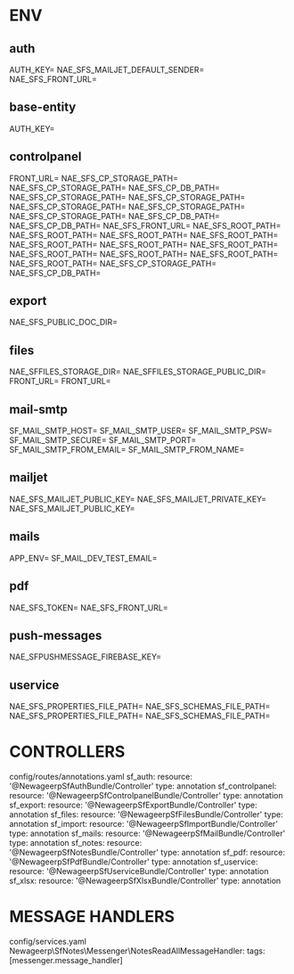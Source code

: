 # ENV

## auth 
AUTH_KEY=
NAE_SFS_MAILJET_DEFAULT_SENDER=
NAE_SFS_FRONT_URL=

## base-entity 
AUTH_KEY=

## controlpanel 
FRONT_URL=
NAE_SFS_CP_STORAGE_PATH=
NAE_SFS_CP_STORAGE_PATH=
NAE_SFS_CP_DB_PATH=
NAE_SFS_CP_STORAGE_PATH=
NAE_SFS_CP_STORAGE_PATH=
NAE_SFS_CP_STORAGE_PATH=
NAE_SFS_CP_STORAGE_PATH=
NAE_SFS_CP_STORAGE_PATH=
NAE_SFS_CP_DB_PATH=
NAE_SFS_CP_DB_PATH=
NAE_SFS_FRONT_URL=
NAE_SFS_ROOT_PATH=
NAE_SFS_ROOT_PATH=
NAE_SFS_ROOT_PATH=
NAE_SFS_ROOT_PATH=
NAE_SFS_ROOT_PATH=
NAE_SFS_ROOT_PATH=
NAE_SFS_ROOT_PATH=
NAE_SFS_ROOT_PATH=
NAE_SFS_ROOT_PATH=
NAE_SFS_ROOT_PATH=
NAE_SFS_ROOT_PATH=
NAE_SFS_CP_STORAGE_PATH=
NAE_SFS_CP_DB_PATH=

## export 
NAE_SFS_PUBLIC_DOC_DIR=

## files 
NAE_SFFILES_STORAGE_DIR=
NAE_SFFILES_STORAGE_PUBLIC_DIR=
FRONT_URL=
FRONT_URL=

## mail-smtp 
SF_MAIL_SMTP_HOST=
SF_MAIL_SMTP_USER=
SF_MAIL_SMTP_PSW=
SF_MAIL_SMTP_SECURE=
SF_MAIL_SMTP_PORT=
SF_MAIL_SMTP_FROM_EMAIL=
SF_MAIL_SMTP_FROM_NAME=

## mailjet 
NAE_SFS_MAILJET_PUBLIC_KEY=
NAE_SFS_MAILJET_PRIVATE_KEY=
NAE_SFS_MAILJET_PUBLIC_KEY=

## mails 
APP_ENV=
SF_MAIL_DEV_TEST_EMAIL=

## pdf 
NAE_SFS_TOKEN=
NAE_SFS_FRONT_URL=

## push-messages 
NAE_SFPUSHMESSAGE_FIREBASE_KEY=

## uservice 
NAE_SFS_PROPERTIES_FILE_PATH=
NAE_SFS_SCHEMAS_FILE_PATH=
NAE_SFS_PROPERTIES_FILE_PATH=
NAE_SFS_SCHEMAS_FILE_PATH=


# CONTROLLERS
config/routes/annotations.yaml
sf_auth:
    resource: '@NewageerpSfAuthBundle/Controller'
    type:     annotation
sf_controlpanel:
    resource: '@NewageerpSfControlpanelBundle/Controller'
    type:     annotation
sf_export:
    resource: '@NewageerpSfExportBundle/Controller'
    type:     annotation
sf_files:
    resource: '@NewageerpSfFilesBundle/Controller'
    type:     annotation
sf_import:
    resource: '@NewageerpSfImportBundle/Controller'
    type:     annotation
sf_mails:
    resource: '@NewageerpSfMailBundle/Controller'
    type:     annotation
sf_notes:
    resource: '@NewageerpSfNotesBundle/Controller'
    type:     annotation
sf_pdf:
    resource: '@NewageerpSfPdfBundle/Controller'
    type:     annotation
sf_uservice:
    resource: '@NewageerpSfUserviceBundle/Controller'
    type:     annotation
sf_xlsx:
    resource: '@NewageerpSfXlsxBundle/Controller'
    type:     annotation

# MESSAGE HANDLERS
config/services.yaml
    Newageerp\SfNotes\Messenger\NotesReadAllMessageHandler:
        tags: [messenger.message_handler]